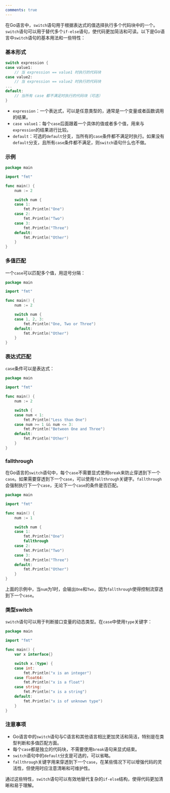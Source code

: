 ```yaml
---
comments: true
---
```


在Go语言中，`switch`语句用于根据表达式的值选择执行多个代码块中的一个。`switch`语句可以用于替代多个`if-else`语句，使代码更加简洁和可读。以下是Go语言中`switch`语句的基本用法和一些特性：

### 基本形式

```go
switch expression {
case value1:
    // 当 expression == value1 时执行的代码块
case value2:
    // 当 expression == value2 时执行的代码块
...
default:
    // 当所有 case 都不满足时执行的代码块（可选）
}
```

- `expression`：一个表达式，可以是任意类型的，通常是一个变量或者函数调用的结果。
- `case value1`：每个`case`后面跟着一个具体的值或者多个值，用来与`expression`的结果进行比较。
- `default`：可选的`default`分支，当所有的`case`条件都不满足时执行。如果没有`default`分支，且所有`case`条件都不满足，则`switch`语句什么也不做。

### 示例

```go
package main

import "fmt"

func main() {
    num := 2

    switch num {
    case 1:
        fmt.Println("One")
    case 2:
        fmt.Println("Two")
    case 3:
        fmt.Println("Three")
    default:
        fmt.Println("Other")
    }
}
```

### 多值匹配

一个`case`可以匹配多个值，用逗号分隔：

```go
package main

import "fmt"

func main() {
    num := 2

    switch num {
    case 1, 2, 3:
        fmt.Println("One, Two or Three")
    default:
        fmt.Println("Other")
    }
}
```

### 表达式匹配

`case`条件可以是表达式：

```go
package main

import "fmt"

func main() {
    num := 2

    switch {
    case num < 1:
        fmt.Println("Less than One")
    case num >= 1 && num <= 3:
        fmt.Println("Between One and Three")
    default:
        fmt.Println("Other")
    }
}
```

### fallthrough

在Go语言的`switch`语句中，每个`case`不需要显式使用`break`来防止穿透到下一个`case`。如果需要穿透到下一个`case`，可以使用`fallthrough`关键字。`fallthrough`会强制执行下一个`case`，无论下一个`case`的条件是否匹配。

```go
package main

import "fmt"

func main() {
    num := 1

    switch num {
    case 1:
        fmt.Println("One")
        fallthrough
    case 2:
        fmt.Println("Two")
    case 3:
        fmt.Println("Three")
    default:
        fmt.Println("Other")
    }
}
```

上面的示例中，当`num`为1时，会输出`One`和`Two`，因为`fallthrough`使得控制流穿透到下一个`case`。

### 类型switch

`switch`语句可以用于判断接口变量的动态类型。在`case`中使用`type`关键字：

```go
package main

import "fmt"

func main() {
    var x interface{}

    switch x.(type) {
    case int:
        fmt.Println("x is an integer")
    case float64:
        fmt.Println("x is a float")
    case string:
        fmt.Println("x is a string")
    default:
        fmt.Println("x is of unknown type")
    }
}
```

### 注意事项

- Go语言中的`switch`语句与C语言和其他语言相比更加灵活和简洁，特别是在类型判断和多值匹配方面。
- 每个`case`都是独立的代码块，不需要使用`break`语句来显式结束。
- `switch`语句中的`default`分支是可选的，可以省略。
- `fallthrough`关键字用来穿透到下一个`case`，在某些情况下可以增强代码的灵活性，但使用时应注意清晰和可维护性。

通过这些特性，`switch`语句可以有效地替代复杂的`if-else`结构，使得代码更加清晰和易于理解。
